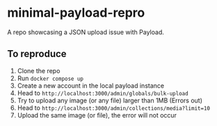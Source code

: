 # minimal-payload-repro
A repo showcasing a JSON upload issue with Payload.

## To reproduce
1. Clone the repo
2. Run `docker compose up`
3. Create a new account in the local payload instance
4. Head to `http://localhost:3000/admin/globals/bulk-upload`
5. Try to upload any image (or any file) larger than 1MB (Errors out)
6. Head to `http://localhost:3000/admin/collections/media?limit=10`
7. Upload the same image (or file), the error will not occur